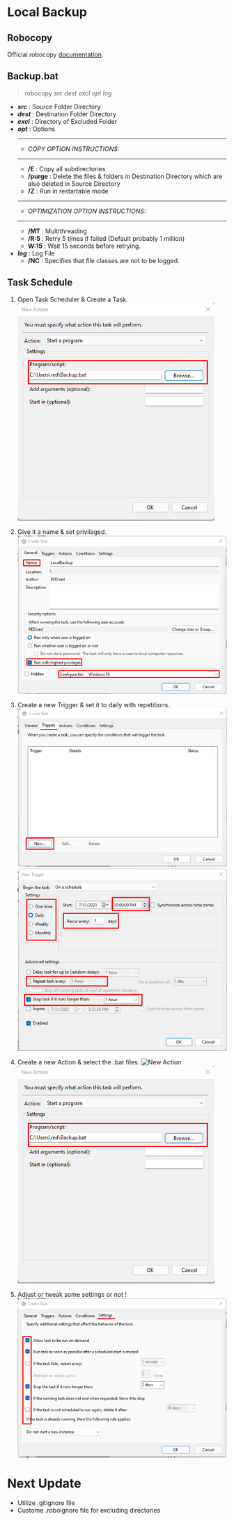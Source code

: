 # Local Backup

## Robocopy

Official robocopy [documentation](https://docs.microsoft.com/en-us/windows-server/administration/windows-commands/robocopy).

## Backup.bat

> robocopy _src_ _dest_ _excl_ _opt_ _log_

- **_src_** : Source Folder Directory
- **_dest_** : Destination Folder Directory
- **_excl_** : Directory of Excluded Folder
- **_opt_** : Options
  ***
  - _COPY OPTION INSTRUCTIONS:_
  ***
  - **/E** : Copy all subdirectories
  - **/purge** : Delete the files & folders in Destination Directory which are also deleted in Source Directory
  - **/Z** : Run in restartable mode
  ***
  - _OPTIMIZATION OPTION INSTRUCTIONS:_
  ***
  - **/MT** : Multithreading
  - **/R:5** : Retry 5 times if failed (Default probably 1 million)
  - **W:15** : Wait 15 seconds before retrying.
- **_log_** : Log File
  - **/NC** : Specifies that file classes are not to be logged.

## Task Schedule

1. Open Task Scheduler & Create a Task. ![Create Taks](https://github.com/reduan2660/LocalBackup/blob/master/DoucmentaionImages/TaskSchedule/Action.png)

2. Give it a name & set privilaged. ![Give a Name](./DoucmentaionImages\TaskSchedule\General.png?raw=true)

3. Create a new Trigger & set it to daily with repetitions. ![New Trigger](./DoucmentaionImages\TaskSchedule\NewTrigger.png?raw=true)
   ![New Trigger Details](./DoucmentaionImages\TaskSchedule\Trigger.png?raw=true)

4. Create a new Action & select the .bat files. ![New Action](./DoucmentaionImages\TaskSchedule\NewAction.png?raw=true)
   ![New Action Details](./DoucmentaionImages\TaskSchedule\Action.png?raw=true)

5. Adjust or tweak some settings or not ! ![Settings](./DoucmentaionImages\TaskSchedule\Settings.png?raw=true)

# Next Update

- Utilize .gitignore file
- Custome .roboignore file for excluding directories
